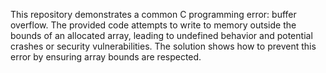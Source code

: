 This repository demonstrates a common C programming error: buffer overflow. The provided code attempts to write to memory outside the bounds of an allocated array, leading to undefined behavior and potential crashes or security vulnerabilities. The solution shows how to prevent this error by ensuring array bounds are respected. 